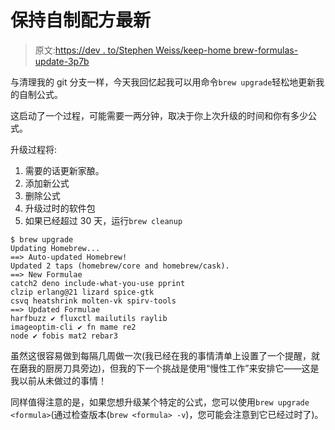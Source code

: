 # 保持自制配方最新

> 原文:[https://dev . to/Stephen Weiss/keep-home brew-formulas-update-3p7b](https://dev.to/stephencweiss/keep-homebrew-formulae-up-to-date-3p7b)

与清理我的 git 分支一样，今天我回忆起我可以用命令`brew upgrade`轻松地更新我的自制公式。

这启动了一个过程，可能需要一两分钟，取决于你上次升级的时间和你有多少公式。

升级过程将:

1.  需要的话更新家酿。
2.  添加新公式
3.  删除公式
4.  升级过时的软件包
5.  如果已经超过 30 天，运行`brew cleanup`

```
$ brew upgrade
Updating Homebrew...
==> Auto-updated Homebrew!
Updated 2 taps (homebrew/core and homebrew/cask).
==> New Formulae
catch2 deno include-what-you-use pprint
clzip erlang@21 lizard spice-gtk
csvq heatshrink molten-vk spirv-tools
==> Updated Formulae
harfbuzz ✔ fluxctl mailutils raylib
imageoptim-cli ✔ fn mame re2
node ✔ fobis mat2 rebar3 
```

虽然这很容易做到每隔几周做一次(我已经在我的事情清单上设置了一个提醒，就在磨我的厨房刀具旁边)，但我的下一个挑战是使用“慢性工作”来安排它——这是我以前从未做过的事情！

同样值得注意的是，如果您想升级某个特定的公式，您可以使用`brew upgrade <formula>`(通过检查版本(`brew <formula> -v`)，您可能会注意到它已经过时了)。